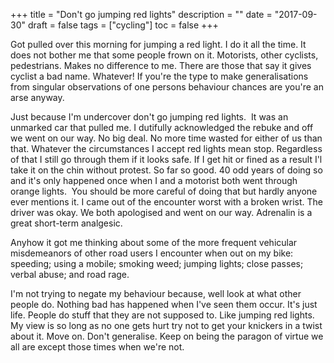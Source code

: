 +++
title = "Don't go jumping red lights"
description = ""
date = "2017-09-30"
draft = false
tags = ["cycling"]
toc = false
+++

Got pulled over this morning for jumping a red light. I do it all the time. It does not bother me that some people frown on it. Motorists, other cyclists, pedestrians. Makes no difference to me. There are those that say it gives cyclist a bad name. Whatever! If you're the type to make generalisations from singular observations of one persons behaviour chances are you're an arse anyway. 

Just because I'm undercover don't go jumping red lights.  It was an unmarked car that pulled me. I dutifully acknowledged the rebuke and off we went on our way. No big deal. No more time wasted for either of us than that. Whatever the circumstances I accept red lights mean stop. Regardless of that I still go through them if it looks safe. If I get hit or fined as a result I'l take it on the chin without protest. So far so good. 40 odd years of doing so and it's only happened once when I and a motorist both went through orange lights.  You should be more careful of doing that but hardly anyone ever mentions it. I came out of the encounter worst with a broken wrist. The driver was okay. We both apologised and went on our way. Adrenalin is a great short-term analgesic.  

Anyhow it got me thinking about some of the more frequent vehicular misdemeanors of other road users I encounter when out on my bike: speeding; using a mobile; smoking weed; jumping lights; close passes; verbal abuse; and road rage. 

I'm not trying to negate my behaviour because, well look at what other people do. Nothing bad has happened when I've seen them occur. It's just life. People do stuff that they are not supposed to. Like jumping red lights. My view is so long as no one gets hurt try not to get your knickers in a twist about it. Move on. Don't generalise. Keep on being the paragon of virtue we all are except those times when we're not.